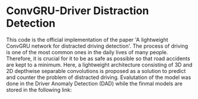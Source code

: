 # ConvGRU-Driver Distraction Detection
This code is the official implementation of the paper 'A lightweight ConvGRU network for distracted
driving detection'. 
<par>
The process of driving is one of the most common ones in the daily lives of many people. Therefore, it is crucial for it to be as safe as possible so that road accidents are kept to a minimum. Here, a lightweight architecture consisting of 3D and 2D depthwise separable convolutions is proposed as a solution to predict and counter the problem of distracted driving. Evalutation of the model was done in the Driver Anomaly Detection (DAD) while the finmal models are stored in the following link: 
</par>
